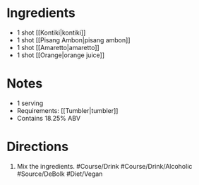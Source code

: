 # Ingredients
- 1 shot [[Kontiki|kontiki]]
- 1 shot [[Pisang Ambon|pisang ambon]]
- 1 shot [[Amaretto|amaretto]]
- 1 shot [[Orange|orange juice]]
# Notes
- 1 serving 
- Requirements: [[Tumbler|tumbler]]
- Contains 18.25% ABV
# Directions
1. Mix the ingredients.
#Course/Drink #Course/Drink/Alcoholic #Source/DeBolk #Diet/Vegan 